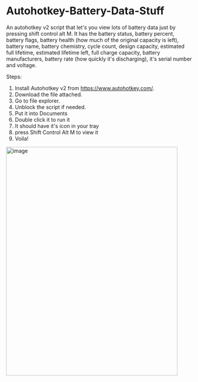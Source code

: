 # Autohotkey-Battery-Data-Stuff
An autohotkey v2 script that let's you view lots of battery data just by pressing shift control alt M. It has the battery status, battery percent, battery flags, battery health (how much of the original capacity is left), battery name, battery chemistry, cycle count, design capacity, estimated full lifetime, estimated lifetime left, full charge capacity, battery manufacturers, battery rate (how quickly it's discharging), it's serial number and voltage. 

Steps:
1. Install Autohotkey v2 from https://www.autohotkey.com/.
2. Download the file attached.
3. Go to file explorer.
4. Unblock the script if needed.
5. Put it into Documents
6. Double click it to run it
7. It should have it's icon in your tray
8. press Shift Control Alt M to view it
9. Voila!

<img width="462" height="617" alt="image" src="https://github.com/user-attachments/assets/dbbe0e6a-573f-4f97-87e3-9036cf14cc3e" />


